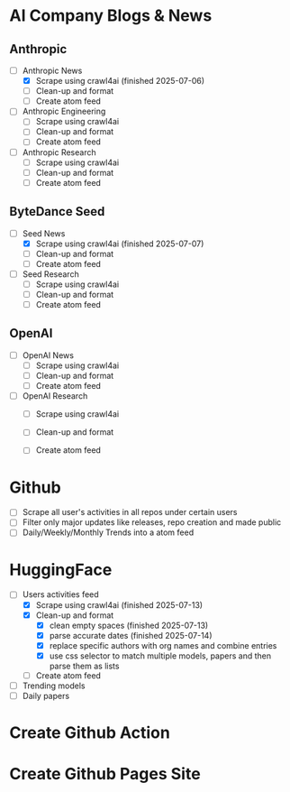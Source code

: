 # AI Company Blogs & News

## Anthropic
- [ ] Anthropic News
    - [x] Scrape using crawl4ai (finished 2025-07-06)
    - [ ] Clean-up and format
    - [ ] Create atom feed
- [ ] Anthropic Engineering
    - [ ] Scrape using crawl4ai
    - [ ] Clean-up and format
    - [ ] Create atom feed
- [ ] Anthropic Research
    - [ ] Scrape using crawl4ai
    - [ ] Clean-up and format
    - [ ] Create atom feed

## ByteDance Seed
- [ ] Seed News
    - [x] Scrape using crawl4ai (finished 2025-07-07)
    - [ ] Clean-up and format
    - [ ] Create atom feed
- [ ] Seed Research
    - [ ] Scrape using crawl4ai
    - [ ] Clean-up and format
    - [ ] Create atom feed

## OpenAI
- [ ] OpenAI News
    - [ ] Scrape using crawl4ai
    - [ ] Clean-up and format
    - [ ] Create atom feed
- [ ] OpenAI Research
    - [ ] Scrape using crawl4ai
    - [ ] Clean-up and format
    - [ ] Create atom feed


# Github
- [ ] Scrape all user's activities in all repos under certain users
- [ ] Filter only major updates like releases, repo creation and made public
- [ ] Daily/Weekly/Monthly Trends into a atom feed

# HuggingFace
- [ ] Users activities feed
    - [x] Scrape using crawl4ai (finished 2025-07-13)
    - [x] Clean-up and format
        - [x] clean empty spaces (finished 2025-07-13)
        - [x] parse accurate dates (finished 2025-07-14)
        - [x] replace specific authors with org names and combine entries
        - [x] use css selector to match multiple models, papers and then parse them as lists
    - [ ] Create atom feed
- [ ] Trending models
- [ ] Daily papers

# Create Github Action

# Create Github Pages Site